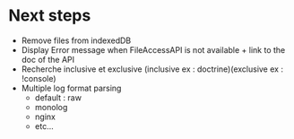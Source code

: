 # Next steps

- Remove files from indexedDB
- Display Error message when FileAccessAPI is not available + link to the doc of the API
- Recherche inclusive et exclusive (inclusive ex : doctrine)(exclusive ex : !console)
- Multiple log format parsing
  - default : raw
  - monolog
  - nginx
  - etc...
